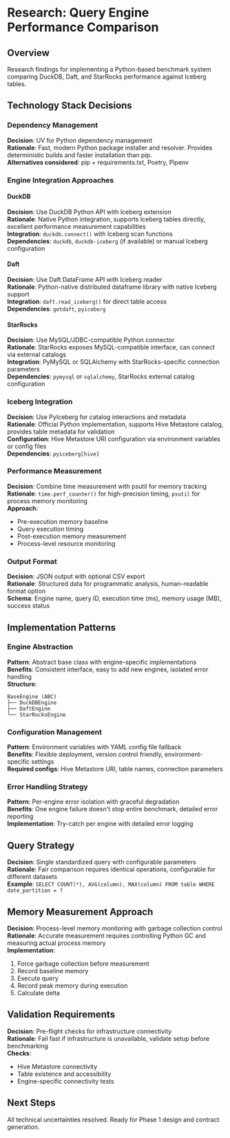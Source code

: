 # Research: Query Engine Performance Comparison

## Overview
Research findings for implementing a Python-based benchmark system comparing DuckDB, Daft, and StarRocks performance against Iceberg tables.

## Technology Stack Decisions

### Dependency Management
**Decision**: UV for Python dependency management  
**Rationale**: Fast, modern Python package installer and resolver. Provides deterministic builds and faster installation than pip.  
**Alternatives considered**: pip + requirements.txt, Poetry, Pipenv

### Engine Integration Approaches

#### DuckDB
**Decision**: Use DuckDB Python API with Iceberg extension  
**Rationale**: Native Python integration, supports Iceberg tables directly, excellent performance measurement capabilities  
**Integration**: `duckdb.connect()` with Iceberg scan functions  
**Dependencies**: `duckdb`, `duckdb-iceberg` (if available) or manual Iceberg configuration

#### Daft
**Decision**: Use Daft DataFrame API with Iceberg reader  
**Rationale**: Python-native distributed dataframe library with native Iceberg support  
**Integration**: `daft.read_iceberg()` for direct table access  
**Dependencies**: `getdaft`, `pyiceberg`

#### StarRocks
**Decision**: Use MySQL/JDBC-compatible Python connector  
**Rationale**: StarRocks exposes MySQL-compatible interface, can connect via external catalogs  
**Integration**: PyMySQL or SQLAlchemy with StarRocks-specific connection parameters  
**Dependencies**: `pymysql` or `sqlalchemy`, StarRocks external catalog configuration

### Iceberg Integration
**Decision**: Use PyIceberg for catalog interactions and metadata  
**Rationale**: Official Python implementation, supports Hive Metastore catalog, provides table metadata for validation  
**Configuration**: Hive Metastore URI configuration via environment variables or config files  
**Dependencies**: `pyiceberg[hive]`

### Performance Measurement
**Decision**: Combine time measurement with psutil for memory tracking  
**Rationale**: `time.perf_counter()` for high-precision timing, `psutil` for process memory monitoring  
**Approach**: 
- Pre-execution memory baseline
- Query execution timing
- Post-execution memory measurement
- Process-level resource monitoring

### Output Format
**Decision**: JSON output with optional CSV export  
**Rationale**: Structured data for programmatic analysis, human-readable format option  
**Schema**: Engine name, query ID, execution time (ms), memory usage (MB), success status

## Implementation Patterns

### Engine Abstraction
**Pattern**: Abstract base class with engine-specific implementations  
**Benefits**: Consistent interface, easy to add new engines, isolated error handling  
**Structure**:
```
BaseEngine (ABC)
├── DuckDBEngine
├── DaftEngine  
└── StarRocksEngine
```

### Configuration Management
**Pattern**: Environment variables with YAML config file fallback  
**Benefits**: Flexible deployment, version control friendly, environment-specific settings  
**Required configs**: Hive Metastore URI, table names, connection parameters

### Error Handling Strategy
**Pattern**: Per-engine error isolation with graceful degradation  
**Benefits**: One engine failure doesn't stop entire benchmark, detailed error reporting  
**Implementation**: Try-catch per engine with detailed error logging

## Query Strategy
**Decision**: Single standardized query with configurable parameters  
**Rationale**: Fair comparison requires identical operations, configurable for different datasets  
**Example**: `SELECT COUNT(*), AVG(column), MAX(column) FROM table WHERE date_partition = ?`

## Memory Measurement Approach
**Decision**: Process-level memory monitoring with garbage collection control  
**Rationale**: Accurate measurement requires controlling Python GC and measuring actual process memory  
**Implementation**:
1. Force garbage collection before measurement
2. Record baseline memory
3. Execute query
4. Record peak memory during execution
5. Calculate delta

## Validation Requirements
**Decision**: Pre-flight checks for infrastructure connectivity  
**Rationale**: Fail fast if infrastructure is unavailable, validate setup before benchmarking  
**Checks**:
- Hive Metastore connectivity
- Table existence and accessibility
- Engine-specific connectivity tests

## Next Steps
All technical uncertainties resolved. Ready for Phase 1 design and contract generation.
